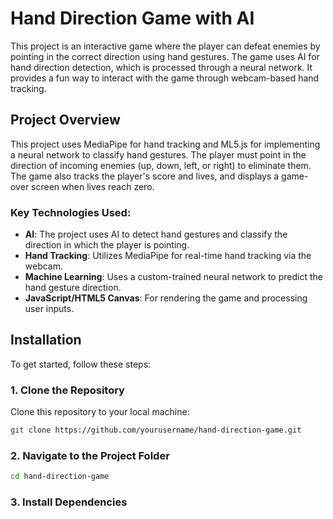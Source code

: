# Hand Direction Game with AI

This project is an interactive game where the player can defeat enemies by pointing in the correct direction using hand gestures. The game uses AI for hand direction detection, which is processed through a neural network. It provides a fun way to interact with the game through webcam-based hand tracking.

## Project Overview

This project uses MediaPipe for hand tracking and ML5.js for implementing a neural network to classify hand gestures. The player must point in the direction of incoming enemies (up, down, left, or right) to eliminate them. The game also tracks the player's score and lives, and displays a game-over screen when lives reach zero.

### Key Technologies Used:
- **AI**: The project uses AI to detect hand gestures and classify the direction in which the player is pointing.
- **Hand Tracking**: Utilizes MediaPipe for real-time hand tracking via the webcam.
- **Machine Learning**: Uses a custom-trained neural network to predict the hand gesture direction.
- **JavaScript/HTML5 Canvas**: For rendering the game and processing user inputs.

## Installation

To get started, follow these steps:

### 1. Clone the Repository

Clone this repository to your local machine:

```bash
git clone https://github.com/yourusername/hand-direction-game.git
```

### 2. Navigate to the Project Folder

```bash
cd hand-direction-game
```

### 3. Install Dependencies
